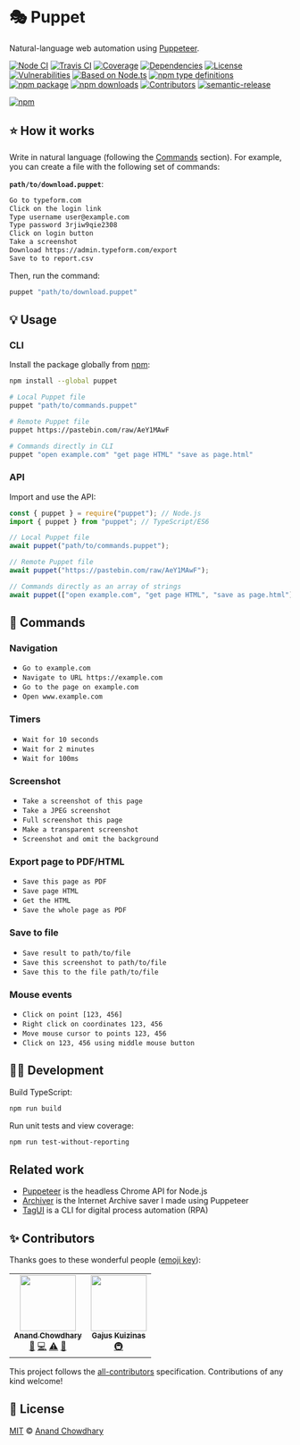 # 🎭 Puppet

Natural-language web automation using [Puppeteer](https://github.com/puppeteer/puppeteer).

[![Node CI](https://img.shields.io/github/workflow/status/AnandChowdhary/puppet/Node%20CI?label=GitHub%20CI&logo=github)](https://github.com/AnandChowdhary/puppet/actions)
[![Travis CI](https://img.shields.io/travis/AnandChowdhary/puppet?label=Travis%20CI&logo=travis%20ci&logoColor=%23fff)](https://travis-ci.org/AnandChowdhary/puppet)
[![Coverage](https://coveralls.io/repos/github/AnandChowdhary/puppet/badge.svg?branch=master&v=2)](https://coveralls.io/github/AnandChowdhary/puppet?branch=master)
[![Dependencies](https://img.shields.io/librariesio/release/npm/puppet)](https://libraries.io/npm/puppet)
[![License](https://img.shields.io/npm/l/puppet)](https://github.com/AnandChowdhary/puppet/blob/master/LICENSE)
[![Vulnerabilities](https://img.shields.io/snyk/vulnerabilities/npm/puppet.svg)](https://snyk.io/test/npm/puppet)
[![Based on Node.ts](https://img.shields.io/badge/based%20on-node.ts-brightgreen)](https://github.com/AnandChowdhary/node.ts)
[![npm type definitions](https://img.shields.io/npm/types/puppet.svg)](https://unpkg.com/browse/puppet/dist/index.d.ts)
[![npm package](https://img.shields.io/npm/v/puppet.svg)](https://www.npmjs.com/package/puppet)
[![npm downloads](https://img.shields.io/npm/dw/puppet)](https://www.npmjs.com/package/puppet)
[![Contributors](https://img.shields.io/github/contributors/AnandChowdhary/puppet)](https://github.com/AnandChowdhary/puppet/graphs/contributors)
[![semantic-release](https://img.shields.io/badge/%20%20%F0%9F%93%A6%F0%9F%9A%80-semantic--release-e10079.svg)](https://github.com/semantic-release/semantic-release)

[![npm](https://nodei.co/npm/puppet.png)](https://www.npmjs.com/package/puppet)

## ⭐️ How it works

Write in natural language (following the [Commands](#-commands) section). For example, you can create a file with the following set of commands:

**`path/to/download.puppet`**:

```txt
Go to typeform.com
Click on the login link
Type username user@example.com
Type password 3rjiw9qie2308
Click on login button
Take a screenshot
Download https://admin.typeform.com/export
Save to to report.csv
```

Then, run the command:

```bash
puppet "path/to/download.puppet"
```

## 💡 Usage

### CLI

Install the package globally from [npm](https://www.npmjs.com/package/puppet):

```bash
npm install --global puppet
```

```bash
# Local Puppet file
puppet "path/to/commands.puppet"

# Remote Puppet file
puppet https://pastebin.com/raw/AeY1MAwF

# Commands directly in CLI
puppet "open example.com" "get page HTML" "save as page.html"
```

### API

Import and use the API:

```ts
const { puppet } = require("puppet"); // Node.js
import { puppet } from "puppet"; // TypeScript/ES6

// Local Puppet file
await puppet("path/to/commands.puppet");

// Remote Puppet file
await puppet("https://pastebin.com/raw/AeY1MAwF");

// Commands directly as an array of strings
await puppet(["open example.com", "get page HTML", "save as page.html"]);
```

## 🔫 Commands

### Navigation

- `Go to example.com`
- `Navigate to URL https://example.com`
- `Go to the page on example.com`
- `Open www.example.com`

### Timers

- `Wait for 10 seconds`
- `Wait for 2 minutes`
- `Wait for 100ms`

### Screenshot

- `Take a screenshot of this page`
- `Take a JPEG screenshot`
- `Full screenshot this page`
- `Make a transparent screenshot`
- `Screenshot and omit the background`

### Export page to PDF/HTML

- `Save this page as PDF`
- `Save page HTML`
- `Get the HTML`
- `Save the whole page as PDF`

### Save to file

- `Save result to path/to/file`
- `Save this screenshot to path/to/file`
- `Save this to the file path/to/file`

### Mouse events

- `Click on point [123, 456]`
- `Right click on coordinates 123, 456`
- `Move mouse cursor to points 123, 456`
- `Click on 123, 456 using middle mouse button`

## 👩‍💻 Development

Build TypeScript:

```bash
npm run build
```

Run unit tests and view coverage:

```bash
npm run test-without-reporting
```

## Related work

- [Puppeteer](https://github.com/puppeteer/puppeteer) is the headless Chrome API for Node.js
- [Archiver](https://github.com/AnandChowdhary/archiver) is the Internet Archive saver I made using Puppeteer
- [TagUI](https://github.com/kelaberetiv/TagUI) is a CLI for digital process automation (RPA)

## ✨ Contributors

Thanks goes to these wonderful people ([emoji key](https://allcontributors.org/docs/en/emoji-key)):

<!-- ALL-CONTRIBUTORS-LIST:START - Do not remove or modify this section -->
<!-- prettier-ignore-start -->
<!-- markdownlint-disable -->
<table>
  <tr>
    <td align="center"><a href="https://anandchowdhary.com/?utm_source=github&utm_medium=about&utm_campaign=about-link"><img src="https://avatars3.githubusercontent.com/u/2841780?v=4" width="100px;" alt=""/><br /><sub><b>Anand Chowdhary</b></sub></a><br /><a href="#ideas-AnandChowdhary" title="Ideas, Planning, & Feedback">🤔</a> <a href="https://github.com/AnandChowdhary/puppet/commits?author=AnandChowdhary" title="Code">💻</a> <a href="https://github.com/AnandChowdhary/puppet/commits?author=AnandChowdhary" title="Tests">⚠️</a> <a href="https://github.com/AnandChowdhary/puppet/commits?author=AnandChowdhary" title="Documentation">📖</a></td>
    <td align="center"><a href="https://gitspo.com"><img src="https://avatars2.githubusercontent.com/u/973543?v=4" width="100px;" alt=""/><br /><sub><b>Gajus Kuizinas</b></sub></a><br /><a href="#infra-gajus" title="Infrastructure (Hosting, Build-Tools, etc)">🚇</a></td>
  </tr>
</table>

<!-- markdownlint-enable -->
<!-- prettier-ignore-end -->

<!-- ALL-CONTRIBUTORS-LIST:END -->

This project follows the [all-contributors](https://github.com/all-contributors/all-contributors) specification. Contributions of any kind welcome!

## 📄 License

[MIT](./LICENSE) © [Anand Chowdhary](https://anandchowdhary.com)
